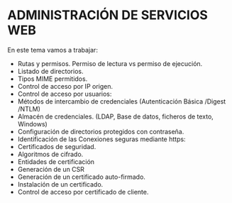 # ADMINISTRACIÓN DE SERVICIOS WEB

En este tema vamos a trabajar:
- Rutas y permisos. Permiso de lectura vs permiso de ejecución.
- Listado de directorios.
- Tipos MIME permitidos.
- Control de acceso por IP origen.
- Control de acceso por usuarios:
- Métodos de intercambio de credenciales (Autenticación Básica /Digest /NTLM)
- Almacén de credenciales. (LDAP, Base de datos, ficheros de texto, Windows)
- Configuración de directorios protegidos con contraseña.
- Identificación de las Conexiones seguras mediante https:
- Certificados de seguridad.
- Algoritmos de cifrado.
- Entidades de certificación
- Generación de un CSR
- Generación de un certificado auto-firmado.
- Instalación de un certificado.
- Control de acceso por certificado de cliente.
